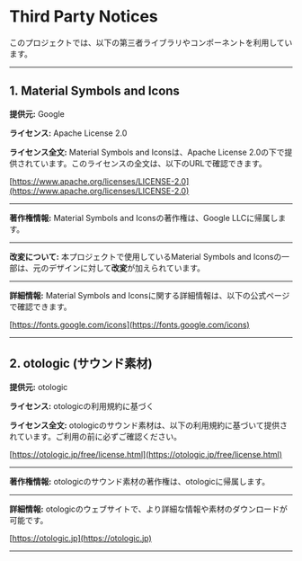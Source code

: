 # Third Party Notices

このプロジェクトでは、以下の第三者ライブラリやコンポーネントを利用しています。

---

## 1. Material Symbols and Icons

**提供元:** Google

**ライセンス:** Apache License 2.0

**ライセンス全文:**
Material Symbols and Iconsは、Apache License 2.0の下で提供されています。このライセンスの全文は、以下のURLで確認できます。

[https://www.apache.org/licenses/LICENSE-2.0](https://www.apache.org/licenses/LICENSE-2.0)

---

**著作権情報:**
Material Symbols and Iconsの著作権は、Google LLCに帰属します。

---

**改変について:**
本プロジェクトで使用しているMaterial Symbols and Iconsの一部は、元のデザインに対して**改変**が加えられています。

---

**詳細情報:**
Material Symbols and Iconsに関する詳細情報は、以下の公式ページで確認できます。

[https://fonts.google.com/icons](https://fonts.google.com/icons)

---

## 2. otologic (サウンド素材)

**提供元:** otologic

**ライセンス:** otologicの利用規約に基づく

**ライセンス全文:**
otologicのサウンド素材は、以下の利用規約に基づいて提供されています。ご利用の前に必ずご確認ください。

[https://otologic.jp/free/license.html](https://otologic.jp/free/license.html)

---

**著作権情報:**
otologicのサウンド素材の著作権は、otologicに帰属します。

---

**詳細情報:**
otologicのウェブサイトで、より詳細な情報や素材のダウンロードが可能です。

[https://otologic.jp](https://otologic.jp)

---
